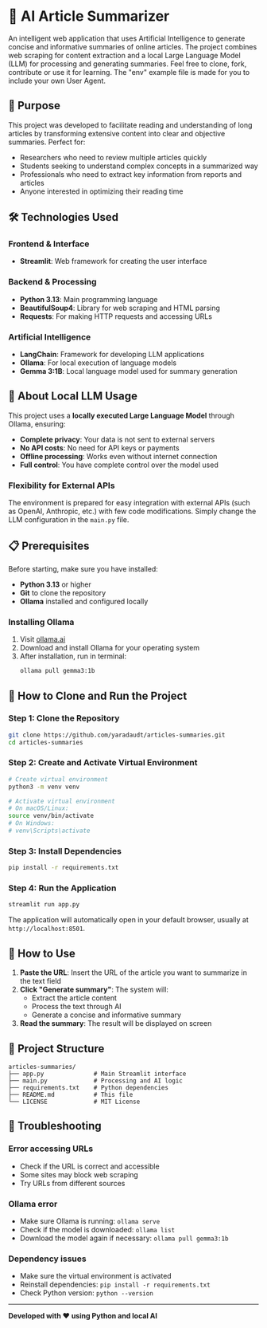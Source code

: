 # 📰 AI Article Summarizer

An intelligent web application that uses Artificial Intelligence to generate concise and informative summaries of online articles. The project combines web scraping for content extraction and a local Large Language Model (LLM) for processing and generating summaries. Feel free to clone, fork, contribute or use it for learning. The "env" example file is made for you to include your own User Agent. 

## 🎯 Purpose

This project was developed to facilitate reading and understanding of long articles by transforming extensive content into clear and objective summaries. Perfect for:

- Researchers who need to review multiple articles quickly
- Students seeking to understand complex concepts in a summarized way
- Professionals who need to extract key information from reports and articles
- Anyone interested in optimizing their reading time

## 🛠️ Technologies Used

### Frontend & Interface
- **Streamlit**: Web framework for creating the user interface

### Backend & Processing
- **Python 3.13**: Main programming language
- **BeautifulSoup4**: Library for web scraping and HTML parsing
- **Requests**: For making HTTP requests and accessing URLs

### Artificial Intelligence
- **LangChain**: Framework for developing LLM applications
- **Ollama**: For local execution of language models
- **Gemma 3:1B**: Local language model used for summary generation

## 🤖 About Local LLM Usage

This project uses a **locally executed Large Language Model** through Ollama, ensuring:

- **Complete privacy**: Your data is not sent to external servers
- **No API costs**: No need for API keys or payments
- **Offline processing**: Works even without internet connection
- **Full control**: You have complete control over the model used

### Flexibility for External APIs

The environment is prepared for easy integration with external APIs (such as OpenAI, Anthropic, etc.) with few code modifications. Simply change the LLM configuration in the `main.py` file.

## 📋 Prerequisites

Before starting, make sure you have installed:

- **Python 3.13** or higher
- **Git** to clone the repository
- **Ollama** installed and configured locally

### Installing Ollama

1. Visit [ollama.ai](https://ollama.ai)
2. Download and install Ollama for your operating system
3. After installation, run in terminal:
   ```bash
   ollama pull gemma3:1b
   ```

## 🚀 How to Clone and Run the Project

### Step 1: Clone the Repository
```bash
git clone https://github.com/yaradaudt/articles-summaries.git
cd articles-summaries
```

### Step 2: Create and Activate Virtual Environment
```bash
# Create virtual environment
python3 -m venv venv

# Activate virtual environment
# On macOS/Linux:
source venv/bin/activate
# On Windows:
# venv\Scripts\activate
```

### Step 3: Install Dependencies
```bash
pip install -r requirements.txt
```

### Step 4: Run the Application
```bash
streamlit run app.py
```

The application will automatically open in your default browser, usually at `http://localhost:8501`.

## 📖 How to Use

1. **Paste the URL**: Insert the URL of the article you want to summarize in the text field
2. **Click "Generate summary"**: The system will:
   - Extract the article content
   - Process the text through AI
   - Generate a concise and informative summary
3. **Read the summary**: The result will be displayed on screen

## 🔧 Project Structure

```
articles-summaries/
├── app.py              # Main Streamlit interface
├── main.py             # Processing and AI logic
├── requirements.txt    # Python dependencies
├── README.md           # This file
└── LICENSE             # MIT License
```

## 🐛 Troubleshooting

### Error accessing URLs
- Check if the URL is correct and accessible
- Some sites may block web scraping
- Try URLs from different sources

### Ollama error
- Make sure Ollama is running: `ollama serve`
- Check if the model is downloaded: `ollama list`
- Download the model again if necessary: `ollama pull gemma3:1b`

### Dependency issues
- Make sure the virtual environment is activated
- Reinstall dependencies: `pip install -r requirements.txt`
- Check Python version: `python --version`

---

**Developed with ❤️ using Python and local AI**
